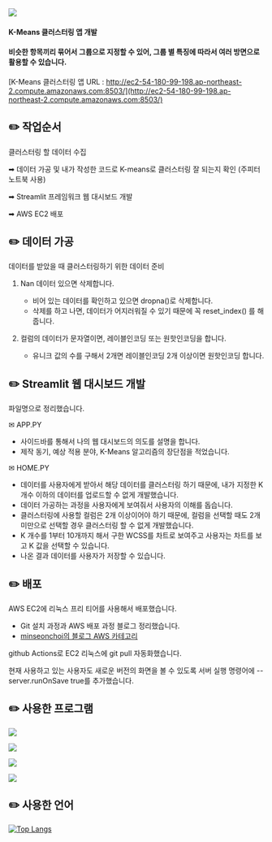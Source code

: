 <img src="https://capsule-render.vercel.app/api?type=slice&color=F5ECCE&height=150&section=header&text=streamlit_kmeans&fontSize=30" />

#### K-Means 클러스터링 앱 개발

#### 비슷한 항목끼리 묶어서 그룹으로 지정할 수 있어, 그룹 별 특징에 따라서 여러 방면으로 활용할 수 있습니다.

[K-Means 클러스터링 앱 URL : http://ec2-54-180-99-198.ap-northeast-2.compute.amazonaws.com:8503/](http://ec2-54-180-99-198.ap-northeast-2.compute.amazonaws.com:8503/)


✏️ 작업순서
-

클러스터링 할 데이터 수집 

➡︎ 데이터 가공 및 내가 작성한 코드로 K-means로 클러스터링 잘 되는지 확인 (주피터노트북 사용)

➡︎ Streamlit 프레임워크 웹 대시보드 개발 

➡︎ AWS EC2 배포




✏️ 데이터 가공
-

데이터를 받았을 때 클러스터링하기 위한 데이터 준비

1. Nan 데이터 있으면 삭제합니다.
   - 비어 있는 데이터를 확인하고 있으면 dropna()로 삭제합니다.
   - 삭제를 하고 나면, 데이터가 어지러워질 수 있기 때문에 꼭 reset_index() 를 해줍니다.

2. 컬럼의 데이터가 문자열이면, 레이블인코딩 또는 원핫인코딩을 합니다.
    - 유니크 값의 수를 구해서 2개면 레이블인코딩 2개 이상이면 원핫인코딩 합니다.




✏️ Streamlit 웹 대시보드 개발
-

파일명으로 정리했습니다.

✉︎ APP.PY
- 사이드바를 통해서 나의 웹 대시보드의 의도를 설명을 합니다.
- 제작 동기, 예상 적용 분야, K-Means 알고리즘의 장단점을 적었습니다.
  
✉︎ HOME.PY
- 데이터를 사용자에게 받아서 해당 데이터를 클러스터링 하기 때문에, 내가 지정한 K 개수 이하의 데이터를 업로드할 수 없게 개발했습니다.
- 데이터 가공하는 과정을 사용자에게 보여줘서 사용자의 이해를 돕습니다.
- 클러스터링에 사용할 컬럼은 2개 이상이어야 하기 때문에, 컬럼을 선택할 때도 2개 미만으로 선택할 경우 클러스터링 할 수 없게 개발했습니다.
- K 개수를 1부터 10개까지 해서 구한 WCSS를 차트로 보여주고 사용자는 차트를 보고 K 값을 선택할 수 있습니다.
- 나온 결과 데이터를 사용자가 저장할 수 있습니다.




✏️ 배포
-

AWS EC2에 리눅스 프리 티어를 사용해서 배포했습니다.
- Git 설치 과정과 AWS 배포 과정 블로그 정리했습니다.
- [minseonchoi의 블로그 AWS 카테고리](https://msdev-st.tistory.com/category/AWS)
  
github Actions로 EC2 리눅스에 git pull 자동화했습니다.

현재 사용하고 있는 사용자도 새로운 버전의 화면을 볼 수 있도록 서버 실행 명령어에 --server.runOnSave true를 추가했습니다.


✏️ 사용한 프로그램
-

<a href="https://jupyter.org/"><img src="https://img.shields.io/badge/jupyter-F37626?style=flat-square&logo=jupyter&logoColor=white"/></a>

<a href="https://streamlit.io/"><img src="https://img.shields.io/badge/streamlit-FF4B4B?style=flat-square&logo=streamlit&logoColor=white"/></a>

<a href="https://code.visualstudio.com/"><img src="https://img.shields.io/badge/visualstudiocode-007ACC?style=flat-square&logo=visualstudiocode&logoColor=white"/></a>

<a href="https://aws.amazon.com/ko/console/"><img src="https://img.shields.io/badge/amazonec2-FF9900?style=flat-square&logo=amazonec2&logoColor=000000"/></a>




✏️ 사용한 언어
-

[![Top Langs](https://github-readme-stats.vercel.app/api/top-langs/?username=minseonchoi&langs_count=8)](https://github.com/minseonchoi/github-readme-stats)
